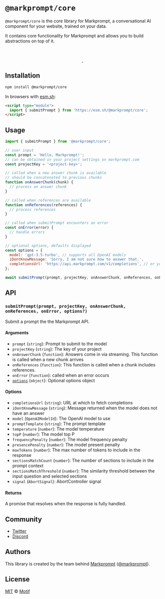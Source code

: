 # `@markprompt/core`

`@markprompt/core` is the core library for Markprompt, a conversational AI component for your website, trained on your data.

It contains core functionality for Markprompt and allows you to build abstractions on top of it.

<br />
<p align="center">
  <a aria-label="NPM version" href="https://www.npmjs.com/package/@markprompt/core">
    <img alt="" src="https://badgen.net/npm/v/@markprompt/core">
  </a>
  <a aria-label="License" href="https://github.com/motifland/markprompt-js/blob/main/packages/core/LICENSE">
    <img alt="" src="https://badgen.net/npm/license/@markprompt/core">
  </a>
</p>

## Installation

```sh
npm install @markprompt/core
```

In browsers with [esm.sh](https://esm.sh):

```html
<script type="module">
  import { submitPrompt } from 'https://esm.sh/@markprompt/core';
</script>
```

## Usage

```js
import { submitPrompt } from '@markprompt/core';

// user input
const prompt = 'Hello, Markprompt!';
// can be obtained in your project settings on markprompt.com
const projectKey = '<project-key>';

// called when a new answer chunk is available
// should be concatenated to previous chunks
function onAnswerChunk(chunk) {
  // process an answer chunk
}

// called when references are available
function onReferences(references) {
  // process references
}

// called when submitPrompt encounters an error
const onError(error) {
  // handle errors
}

// optional options, defaults displayed
const options = {
  model: 'gpt-3.5-turbo', // supports all OpenAI models
  iDontKnowMessage: 'Sorry, I am not sure how to answer that.',
  completionsUrl: 'https://api.markprompt.com/v1/completions', // or your own completions API endpoint,
};

await submitPrompt(prompt, projectKey, onAnswerChunk, onReferences, onError, options);
```

## API

### `submitPrompt(prompt, projectKey, onAnswerChunk, onReferences, onError, options?)`

Submit a prompt the the Markprompt API.

#### Arguments

- `prompt` (`string`): Prompt to submit to the model
- `projectKey` (`string`): The key of your project
- `onAnswerChunk` (`function`): Answers come in via streaming. This function is called when a new chunk arrives
- `onReferences` (`function`): This function is called when a chunk includes references.
- `onError` (`function`): called when an error occurs
- [`options`](#options) (`object`): Optional options object

#### Options

- `completionsUrl` (`string`): URL at which to fetch completions
- `iDontKnowMessage` (`string`): Message returned when the model does not have an answer
- `model` (`OpenAIModelId`): The OpenAI model to use
- `promptTemplate` (`string`): The prompt template
- `temperature` (`number`): The model temperature
- `topP` (`number`): The model top P
- `frequencyPenalty` (`number`): The model frequency penalty
- `presencePenalty` (`number`): The model present penalty
- `maxTokens` (`number`): The max number of tokens to include in the response
- `sectionsMatchCount` (`number`): The number of sections to include in the prompt context
- `sectionsMatchThreshold` (`number`): The similarity threshold between the input question and selected sections
- `signal` (`AbortSignal`): AbortController signal

#### Returns

A promise that resolves when the response is fully handled.

## Community

- [Twitter](https://twitter.com/markprompt)
- [Discord](https://discord.gg/MBMh4apz6X)

## Authors

This library is created by the team behind [Markprompt](https://markprompt.com)
([@markprompt](https://twitter.com/markprompt)).

## License

[MIT](./LICENSE) © [Motif](https://motif.land)
